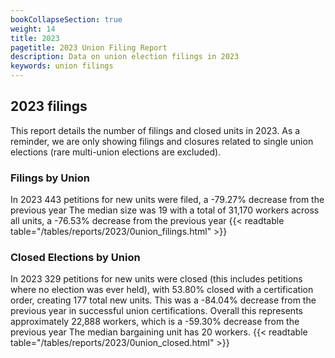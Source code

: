 ```yaml
---
bookCollapseSection: true
weight: 14
title: 2023
pagetitle: 2023 Union Filing Report
description: Data on union election filings in 2023
keywords: union filings
---
```


## 2023 filings

This report details the number of filings and closed units in 2023. As a reminder, we are only showing filings and closures related to single union elections (rare multi-union elections are excluded).

### Filings by Union
In 2023 443 petitions for new units were filed, a -79.27% decrease from the previous year The median size was 19 with a total of 31,170 workers across all units, a -76.53% decrease from the previous year
{{< readtable table="/tables/reports/2023/0union_filings.html" >}}

### Closed Elections by Union
In 2023 329 petitions for new units were closed (this includes petitions where no election was ever held), with 53.80% closed with a certification order, creating 177 total new units. This was a -84.04% decrease from the previous year in successful union certifications. Overall this represents approximately 22,888 workers, which is a -59.30% decrease from the previous year The median bargaining unit has 20 workers.
{{< readtable table="/tables/reports/2023/0union_closed.html" >}}
